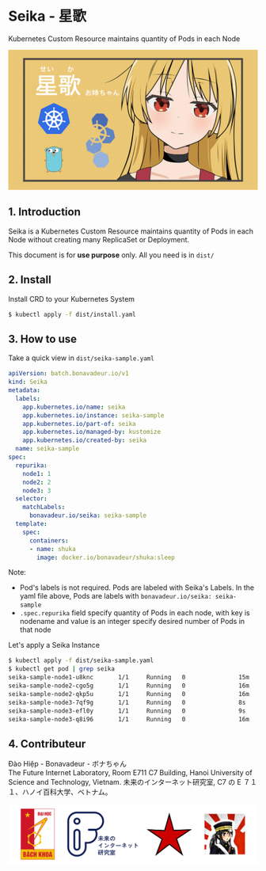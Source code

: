 # Seika - 星歌

Kubernetes Custom Resource maintains quantity of Pods in each Node

![](images/seika.jpg)

## 1. Introduction

Seika is a Kubernetes Custom Resource maintains quantity of Pods in each Node without creating many ReplicaSet or Deployment.

This document is for **use purpose** only. All you need is in `dist/`

## 2. Install

Install CRD to your Kubernetes System

```bash 
$ kubectl apply -f dist/install.yaml
```

## 3. How to use

Take a quick view in `dist/seika-sample.yaml`

```yaml
apiVersion: batch.bonavadeur.io/v1
kind: Seika
metadata:
  labels:
    app.kubernetes.io/name: seika
    app.kubernetes.io/instance: seika-sample
    app.kubernetes.io/part-of: seika
    app.kubernetes.io/managed-by: kustomize
    app.kubernetes.io/created-by: seika
  name: seika-sample
spec:
  repurika:
    node1: 1
    node2: 2
    node3: 3
  selector:
    matchLabels:
      bonavadeur.io/seika: seika-sample
  template:
    spec:
      containers:
      - name: shuka
        image: docker.io/bonavadeur/shuka:sleep
```

Note: 
+ Pod's labels is not required. Pods are labeled with Seika's Labels. In the yaml file above, Pods are labels with `bonavadeur.io/seika: seika-sample`  
+ `.spec.repurika` field specify quantity of Pods in each node, with key is nodename and value is an integer specify desired number of Pods in that node

Let's apply a Seika Instance

```bash
$ kubectl apply -f dist/seika-sample.yaml
$ kubectl get pod | grep seika
seika-sample-node1-u8knc       1/1     Running   0               15m    10.233.102.166   node1   <none>           <none>
seika-sample-node2-cgo5g       1/1     Running   0               16m    10.233.75.25     node2   <none>           <none>
seika-sample-node2-qkp5u       1/1     Running   0               16m    10.233.75.47     node2   <none>           <none>
seika-sample-node3-7qf9g       1/1     Running   0               8s     10.233.71.45     node3   <none>           <none>
seika-sample-node3-efl0y       1/1     Running   0               9s     10.233.71.49     node3   <none>           <none>
seika-sample-node3-q8i96       1/1     Running   0               16m    10.233.71.43     node3   <none>           <none>
```

## 4. Contributeur

Đào Hiệp - Bonavadeur - ボナちゃん  
The Future Internet Laboratory, Room E711 C7 Building, Hanoi University of Science and Technology, Vietnam.
未来のインターネット研究室, C7 の E ７１１、ハノイ百科大学、ベトナム。  

![](images/github-wp.png)
